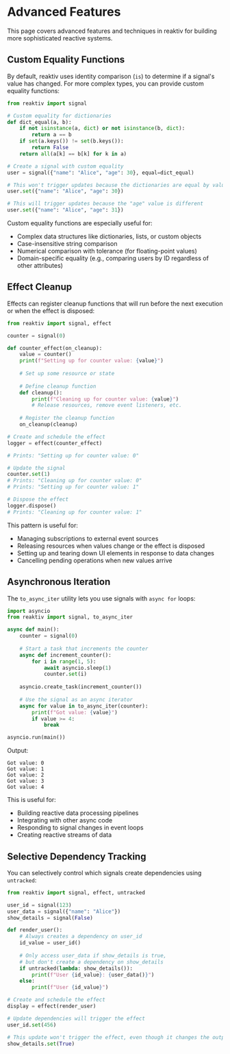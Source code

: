 # Advanced Features

This page covers advanced features and techniques in reaktiv for building more sophisticated reactive systems.

## Custom Equality Functions

By default, reaktiv uses identity comparison (`is`) to determine if a signal's value has changed. For more complex types, you can provide custom equality functions:

```python
from reaktiv import signal

# Custom equality for dictionaries
def dict_equal(a, b):
    if not isinstance(a, dict) or not isinstance(b, dict):
        return a == b
    if set(a.keys()) != set(b.keys()):
        return False
    return all(a[k] == b[k] for k in a)

# Create a signal with custom equality
user = signal({"name": "Alice", "age": 30}, equal=dict_equal)

# This won't trigger updates because the dictionaries are equal by value
user.set({"name": "Alice", "age": 30})

# This will trigger updates because the "age" value is different
user.set({"name": "Alice", "age": 31})
```

Custom equality functions are especially useful for:
- Complex data structures like dictionaries, lists, or custom objects
- Case-insensitive string comparison
- Numerical comparison with tolerance (for floating-point values)
- Domain-specific equality (e.g., comparing users by ID regardless of other attributes)

## Effect Cleanup

Effects can register cleanup functions that will run before the next execution or when the effect is disposed:

```python
from reaktiv import signal, effect

counter = signal(0)

def counter_effect(on_cleanup):
    value = counter()
    print(f"Setting up for counter value: {value}")
    
    # Set up some resource or state
    
    # Define cleanup function
    def cleanup():
        print(f"Cleaning up for counter value: {value}")
        # Release resources, remove event listeners, etc.
    
    # Register the cleanup function
    on_cleanup(cleanup)

# Create and schedule the effect
logger = effect(counter_effect)

# Prints: "Setting up for counter value: 0"

# Update the signal
counter.set(1)
# Prints: "Cleaning up for counter value: 0"
# Prints: "Setting up for counter value: 1"

# Dispose the effect
logger.dispose()
# Prints: "Cleaning up for counter value: 1"
```

This pattern is useful for:
- Managing subscriptions to external event sources
- Releasing resources when values change or the effect is disposed
- Setting up and tearing down UI elements in response to data changes
- Cancelling pending operations when new values arrive

## Asynchronous Iteration

The `to_async_iter` utility lets you use signals with `async for` loops:

```python
import asyncio
from reaktiv import signal, to_async_iter

async def main():
    counter = signal(0)
    
    # Start a task that increments the counter
    async def increment_counter():
        for i in range(1, 5):
            await asyncio.sleep(1)
            counter.set(i)
    
    asyncio.create_task(increment_counter())
    
    # Use the signal as an async iterator
    async for value in to_async_iter(counter):
        print(f"Got value: {value}")
        if value >= 4:
            break

asyncio.run(main())
```

Output:
```
Got value: 0
Got value: 1
Got value: 2
Got value: 3
Got value: 4
```

This is useful for:
- Building reactive data processing pipelines
- Integrating with other async code
- Responding to signal changes in event loops
- Creating reactive streams of data

## Selective Dependency Tracking

You can selectively control which signals create dependencies using `untracked`:

```python
from reaktiv import signal, effect, untracked

user_id = signal(123)
user_data = signal({"name": "Alice"})
show_details = signal(False)

def render_user():
    # Always creates a dependency on user_id
    id_value = user_id()
    
    # Only access user_data if show_details is true,
    # but don't create a dependency on show_details
    if untracked(lambda: show_details()):
        print(f"User {id_value}: {user_data()}")
    else:
        print(f"User {id_value}")

# Create and schedule the effect
display = effect(render_user)

# Update dependencies will trigger the effect
user_id.set(456)

# This update won't trigger the effect, even though it changes the output
show_details.set(True)
```